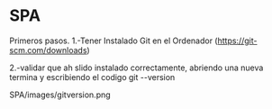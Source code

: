 # SPA
Primeros pasos.
1.-Tener Instalado Git en el Ordenador (https://git-scm.com/downloads)

2.-validar que ah slido instalado correctamente, abriendo una nueva termina y escribiendo el codigo git --version

SPA/images/gitversion.png